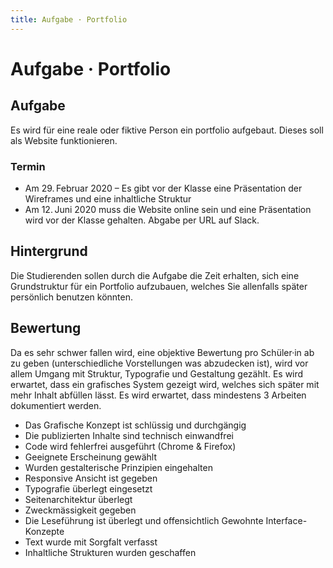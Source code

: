 ```yaml
---
title: Aufgabe · Portfolio
---
```

# Aufgabe · Portfolio
<div class='header'></div>

## Aufgabe
Es wird für eine reale oder fiktive Person ein portfolio aufgebaut. Dieses soll als Website funktionieren.

### Termin
* Am 29. Februar 2020 – Es gibt vor der Klasse eine Präsentation der Wireframes und eine inhaltliche Struktur
* Am 12. Juni 2020 muss die Website online sein und eine Präsentation wird vor der Klasse gehalten. Abgabe per URL auf Slack.

## Hintergrund
Die Studierenden sollen durch die Aufgabe die Zeit erhalten, sich eine Grundstruktur für ein Portfolio aufzubauen, welches Sie allenfalls später persönlich benutzen könnten.

## Bewertung
Da es sehr schwer fallen wird, eine objektive Bewertung pro Schüler·in ab zu geben (unterschiedliche Vorstellungen was abzudecken ist), wird vor allem Umgang mit Struktur, Typografie und Gestaltung gezählt. Es wird erwartet, dass ein grafisches System gezeigt wird, welches sich später mit mehr Inhalt abfüllen lässt. Es wird erwartet, dass mindestens 3 Arbeiten dokumentiert werden.

* Das Grafische Konzept ist schlüssig und durchgängig
* Die publizierten Inhalte sind technisch einwandfrei
* Code wird fehlerfrei ausgeführt (Chrome & Firefox)
* Geeignete Erscheinung gewählt
* Wurden gestalterische Prinzipien eingehalten
* Responsive Ansicht ist gegeben
* Typografie überlegt eingesetzt
* Seitenarchitektur überlegt
* Zweckmässigkeit gegeben
* Die Leseführung ist überlegt und offensichtlich Gewohnte Interface-Konzepte
* Text wurde mit Sorgfalt verfasst
* Inhaltliche Strukturen wurden geschaffen
